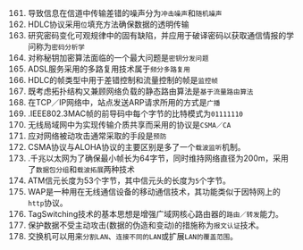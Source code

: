 161. 导致信息在信道中传输差错的噪声分为`冲击噪声`和`随机噪声`
162. HDLC协议采用`位`填充方法确保数据的透明传输
163. 研究密码变化可观规律中的固有缺陷，并应用于破译密码以获取通信情报的学问称为`密码分析学`
164. 对称秘钥加密算法面临的一个最大问题是`密钥分发问题`
165. ADSL服务采用的多路复用技术属于`频分多路复用`
166. HDLC的帧类型中用于差错控制和流量控制的帧是`监控帧`
167. 既考虑拓扑结构又兼顾网络负载的静态路由算法是`基于流量路由算法`
168. 在TCP／IP网络中，站点发送ARP请求所用的方式是`广播`
169. .IEEE802.3MAC帧的前导码中每个字节的比特模式为`01111110`
170. 无线局域网中为实现传输介质共享而采用的协议是`CSMA／CA`
171. 应对网络被动攻击通常采取的手段是`预防`
172. CSMA协议与ALOHA协议的主要区别是多了一个`载波监听`机制。
173. .千兆以太网为了确保最小帧长为64字节，同时维持网络直径为200m，采用了`数据包分组`和`载波拓展`两种技术
174. ATM信元长度为53个字节，其中信元头的长度为`5`个字节。
175. WAP是一种用在无线通信设备的移动通信技术，其功能类似于因特网上的`http`协议。
176. TagSwitching技术的基本思想是增强广域网核心路由器的`路由／转发`能力。
177. 保护数据不受主动攻击(数据的伪造和变动)的措施称为`报文认证`技术。
178. 交换机可以用来`分割LAN`、`连接不同的LAN`或扩展`LAN的覆盖范围`。